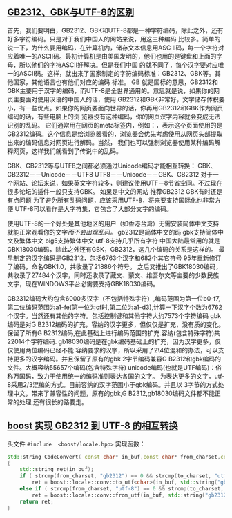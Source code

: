 ## [GB2312、GBK与UTF-8的区别](https://blog.csdn.net/ZYY88886666/article/details/75285780)
首先，我们要明白，GB2312、GBK和UTF-8都是一种字符编码，除此之外，还有好多字符编码。只是对于我们中国人的网站来说，用这三种编码 比较多。简单的说一下，为什么要用编码，在计算机内，储存文本信息用ASC II码，每一个字符对应着唯一的ASCII码。最初计算机是由美国发明的，他们也用的是键盘和上面的字母，所以他们的字符ASCII好解决。但是我们中国 的就不同了，每个汉字要对应唯一的ASCII码。这样，就出来了国家制定的字符编码标准：GB2312、GBK等。其他国家，其他语言也有他们对应的编码 标准。 GB 就是国标的意思，GB2312和GBK主要用于汉字的编码，而UTF-8是全世界通用的。意思就是说，如果你的网页主要面对使用汉语的中国人的话，使用 GB2312和GBK非常好，文字储存体积要小，有一些优点。如果你的网页要面向世界的话，你再用GB2312和GBK作为网页编码的话，有些电脑上的浏 览器没有这种编码，你的网页汉字内容就会变成无法识别的乱码。 它们通常用在网页的meta标签内，例如：，表示这个页面使用的是GB2312编码。这个信息是给浏览器看的，浏览器会优先考虑使用从网页头部提取出来的编码信息对网页进行解码。当然， 我们也可以强制浏览器使用某种编码解释网页，这样我们就看到了传说中的乱码。

GBK、GB2312等与UTF8之间都必须通过Unicode编码才能相互转换：
GBK、GB2312－－Unicode－－UTF8
UTF8－－Unicode－－GBK、GB2312
对于一个网站、论坛来说，如果英文字符较多，则建议使用UTF－8节省空间。不过现在很多论坛的插件一般只支持GBK。
如果是中文的网站 推荐GB2312 GBK有时还是有点问题 为了避免所有乱码问题，应该采用UTF-8，将来要支持国际化也非常方便 UTF-8可以看作是大字符集，它包含了大部分文字的编码。

使用UTF-8的一个好处是其他地区的用户（如香港台湾）无需安装简体中文支持就能正常观看你的文字*而不会出现乱码。*
gb2312是简体中文的码
gbk支持简体中文及繁体中文
big5支持繁体中文
utf-8支持几乎所有字符
中国大陆最常用的就是GBK18030编码，除此之外还有GBK，GB2312，这几个编码的关系是这样的。 最早制定的汉字编码是GB2312，包括6763个汉字和682个其它符号 95年重新修订了编码，命名GBK1.0，共收录了21886个符号。 之后又推出了GBK18030编码，共收录了27484个汉字，同时还收录了藏文、蒙文、维吾尔文等主要的少数民族文字，现在WINDOWS平台必需要支持GBK18030编码。

GB2312编码大约包含6000多汉字（不包括特殊字符）,编码范围为第一位b0-f7,第二位编码范围为a1-fe(第一位为cf时,第二位为a1-d3),计算一下汉字个数为6762个汉字。当然还有其他的字符。包括控制键和其他字符大约7573个字符编码 gbk编码是对G B2312编码的扩充，容纳的汉字更多，但仅仅是扩充，没有质的变化。保留了所有G B2312编码,在此基础上进行编码范围的扩充.容纳(包含特殊字符)共22014个字符编码. gb18030编码是在gbk编码基础上的扩充，因为汉字更多，仅仅使用两位编码已经不能 容纳要求的汉字，所以采用了2\4位混和的办法，可以支持更多的汉字编码。并且保留了原有的gbk 2字节编码兼容G B2312和gbk编码的文件。大概容纳55657个编码(包含特殊字符) unicode编码(也就是UTF编码)：俗称万国码，致力于使用统一的编码准则表达各国的文字。 为表达更多的文字，utf-8采用2/3混编的方式。目前容纳的汉字范围小于gbk编码。并且以 3字节的方式处理中文，带来了兼容性的问题，原有的gbk,G B2312,gb18030编码文件都不能正常的处理,还有很长的路要走。

## [boost 实现 GB2312 到 UTF-8 的相互转换](https://blog.csdn.net/fm_vae/article/details/48677953)
头文件   `#include  <boost/locale.hpp>`
实现函数：
```cpp
std::string CodeConvert( const char* in_buf,const char* from_charset,const char* to_charset)
{
    std::string ret(in_buf);
    if ( strcmp(from_charset, "gb2312") == 0 && strcmp(to_charset, "utf-8") == 0 )
        ret = boost::locale::conv::to_utf<char>(in_buf, std::string("gb2312"));
    else if ( strcmp(from_charset, "utf-8") == 0 && strcmp(to_charset, "gb2312") == 0 )
        ret = boost::locale::conv::from_utf(in_buf, std::string("gb2312"));
    return ret;
}
```

